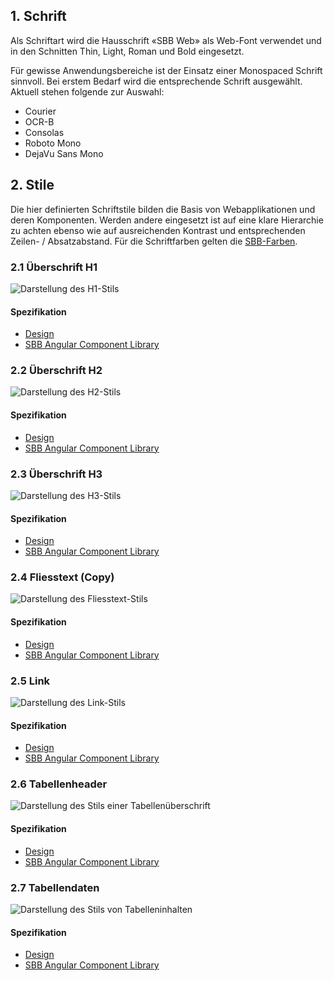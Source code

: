 ## 1. Schrift
Als Schriftart wird die Hausschrift «SBB Web» als Web-Font verwendet und in den Schnitten Thin, Light, Roman und Bold eingesetzt.

Für gewisse Anwendungsbereiche ist der Einsatz einer Monospaced Schrift sinnvoll.
Bei erstem Bedarf wird die entsprechende Schrift ausgewählt. Aktuell stehen folgende zur Auswahl: 
* Courier
* OCR-B
* Consolas
* Roboto Mono
* DejaVu Sans Mono


## 2. Stile
Die hier definierten Schriftstile bilden die Basis von Webapplikationen und deren Komponenten. Werden andere eingesetzt ist auf eine klare Hierarchie zu achten ebenso wie auf ausreichenden Kontrast und entsprechenden Zeilen- / Absatzabstand. Für die Schriftfarben gelten die [SBB-Farben](https://digital.sbb.ch/de/farben).

### 2.1 Überschrift H1
![Darstellung des H1-Stils](https://raw.githubusercontent.com/sbb-design-systems/sbb-design-system/master/webapp/basics/typography/images/typo_h1.png 'class: image')

#### Spezifikation
* [Design](https://sbb.invisionapp.com/d/main#/console/17140415/355320821/inspect)
* [SBB Angular Component Library](https://sbb-angular.app.sbb.ch/latest/business/introduction/typography)

### 2.2 Überschrift H2
![Darstellung des H2-Stils](https://raw.githubusercontent.com/sbb-design-systems/sbb-design-system/master/webapp/basics/typography/images/typo_h2.png 'class: image')

#### Spezifikation
* [Design](https://sbb.invisionapp.com/d/main#/console/17140415/355320822/inspect)
* [SBB Angular Component Library](https://sbb-angular.app.sbb.ch/latest/business/introduction/typography)

### 2.3 Überschrift H3
![Darstellung des H3-Stils](https://raw.githubusercontent.com/sbb-design-systems/sbb-design-system/master/webapp/basics/typography/images/typo_h3.png 'class: image')

#### Spezifikation
* [Design](https://sbb.invisionapp.com/d/main#/console/17140415/355320823/inspect)
* [SBB Angular Component Library](https://sbb-angular.app.sbb.ch/latest/business/introduction/typography)

### 2.4 Fliesstext (Copy)
![Darstellung des Fliesstext-Stils](https://raw.githubusercontent.com/sbb-design-systems/sbb-design-system/master/webapp/basics/typography/images/typo_copy.png 'class: image')

#### Spezifikation
* [Design](https://sbb.invisionapp.com/d/main#/console/17140415/355320824/inspect)
* [SBB Angular Component Library](https://sbb-angular.app.sbb.ch/latest/business/introduction/typography)

### 2.5 Link
![Darstellung des Link-Stils](https://raw.githubusercontent.com/sbb-design-systems/sbb-design-system/master/webapp/basics/typography/images/typo_link.png 'class: image')

#### Spezifikation
* [Design](https://sbb.invisionapp.com/d/main#/console/17140415/355320825/inspect)
* [SBB Angular Component Library](https://sbb-angular.app.sbb.ch/latest/business/introduction/typography)

### 2.6 Tabellenheader
![Darstellung des Stils einer Tabellenüberschrift](https://raw.githubusercontent.com/sbb-design-systems/sbb-design-system/master/webapp/basics/typography/images/typo_table_header.png 'class: image')

#### Spezifikation
* [Design](https://sbb.invisionapp.com/d/main#/console/17140415/355320826/inspect)
* [SBB Angular Component Library](https://sbb-angular.app.sbb.ch/latest/business/introduction/typography)

### 2.7 Tabellendaten
![Darstellung des Stils von Tabelleninhalten](https://raw.githubusercontent.com/sbb-design-systems/sbb-design-system/master/webapp/basics/typography/images/typo_table_data.png 'class: image')

#### Spezifikation
* [Design](https://sbb.invisionapp.com/d/main#/console/17140415/355320827/inspect)
* [SBB Angular Component Library](https://sbb-angular.app.sbb.ch/latest/business/introduction/typography)
